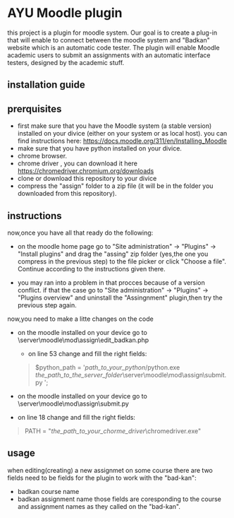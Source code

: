 # AYU Moodle plugin

this project is a plugin for moodle system.
Our goal is to create a plug-in that will enable to connect between the moodle system and "Badkan" website which is an automatic code tester.
The plugin will enable Moodle academic users to submit an assignments with an automatic interface testers, designed by the academic stuff.

## installation guide

## prerquisites
- first make sure that you have the Moodle system (a stable version) installed on your divice (either on your system or as local host).
  you can find instructions here: https://docs.moodle.org/311/en/Installing_Moodle
- make sure that you have python installed on your divice.
- chrome browser.
- chrome driver , you can download it here https://chromedriver.chromium.org/downloads
- clone or download this repository to your divice
- compress the "assign" folder to a zip file (it will be in the folder you downloaded from this repository).

## instructions
now,once you have all that ready do the following:
 
 - on the moodle home page go to "Site administration" -> "Plugins" -> "Install plugins"
   and drag the "assing" zip folder (yes,the one you compress in the previous step) to the file picker or click "Choose a file".
   Continue according to the instructions given there.
   
 - you may ran into a problem in that procces because of a version conflict.
   if that the case go to "Site administration" -> "Plugins" -> "Plugins overview"
   and uninstall the "Assingnment" plugin,then try the previous step again.
   
now,you need to make a litte changes on the code
 - on the moodle installed on your device go to \server\moodle\mod\assign\edit_badkan.php 
   - on line 53 change and fill the right fields:
    > $python_path = '*path_to_your_python*/python.exe     *the_path_to_the_server_folder*\server\moodle\mod\assign\submit.py ';
     
 -  on the moodle installed on your device go to \server\moodle\mod\assign\submit.py
   - on line 18 change and fill the right fields:
   > PATH = "*the_path_to_your_chorme_driver*\chromedriver.exe"
   
## usage
  when editing(creating) a new assignmet on some course there are two fields need to be fields for 
  the plugin to work with the "bad-kan":
   - badkan course name
   - badkan assignment name
  those fields are coresponding to the course and assignment names as they called on the "bad-kan".
  



   
   
 
   

    


 
 

